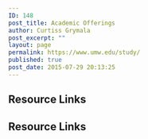 ```yaml
---
ID: 148
post_title: Academic Offerings
author: Curtiss Grymala
post_excerpt: ""
layout: page
permalink: https://www.umw.edu/study/
published: true
post_date: 2015-07-29 20:13:25
---
```

<!-- End Types Custom Fields -->
<!-- End Types Custom Fields -->
<!-- End Types Custom Fields -->
<!-- Types Custom Fields: -->

<!-- resource-links -->
<h2>Resource Links</h2>
<!-- End resource-links -->

<!-- End Types Custom Fields -->
<!-- Types Custom Fields: -->

<!-- resource-links -->
<h2>Resource Links</h2>
<!-- End resource-links -->

<!-- End Types Custom Fields -->